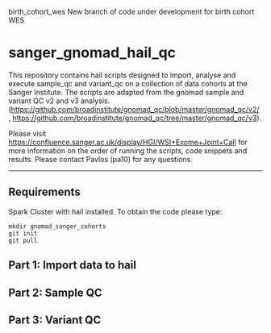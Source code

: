 birth_cohort_wes
New branch of code under development for birth cohort WES

# sanger_gnomad_hail_qc

This repository contains hail scripts designed to import, analyse and execute sample_qc and variant_qc on a collection of data cohorts at the Sanger Institute.
The scripts are adapted from the gnomad sample and variant QC v2 and v3 analysis. (https://github.com/broadinstitute/gnomad_qc/blob/master/gnomad_qc/v2/ , https://github.com/broadinstitute/gnomad_qc/tree/master/gnomad_qc/v3).

Please visit https://confluence.sanger.ac.uk/display/HGI/WSI+Exome+Joint+Call for more information on the order of running the scripts, code snippets and results.
Please contact Pavlos (pa10) for any questions.

---
## Requirements
Spark Cluster with hail installed. 
To obtain the code please type:
```
mkdir gnomad_sanger_cohorts
git init
git pull 
``` 

## Part 1: Import data to hail



## Part 2: Sample QC

## Part 3: Variant QC

